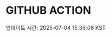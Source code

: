# GITHUB ACTION
  <!-- START_UPDATED_TIME -->
  업데이트 시간: 2025-07-04 15:36:08 KST
  <!-- END_UPDATED_TIME -->
